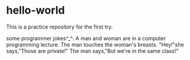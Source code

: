 # hello-world
This is a practice repository for the first try.

some programmer jokes^_^:
A man and woman are in a computer programming lecture.
The man touches the woman's breasts.
"Hey!"she says,"Those are private!"
The man says,"But we're in the same class!"

